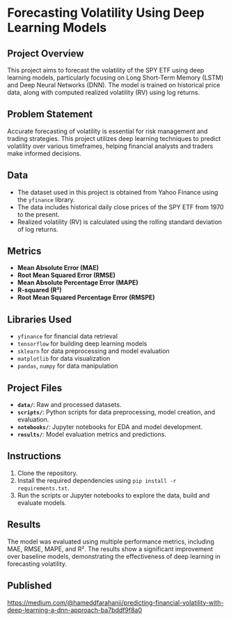 # Forecasting Volatility Using Deep Learning Models

## Project Overview
This project aims to forecast the volatility of the SPY ETF using deep learning models, particularly focusing on Long Short-Term Memory (LSTM) and Deep Neural Networks (DNN). The model is trained on historical price data, along with computed realized volatility (RV) using log returns.

## Problem Statement
Accurate forecasting of volatility is essential for risk management and trading strategies. This project utilizes deep learning techniques to predict volatility over various timeframes, helping financial analysts and traders make informed decisions.

## Data
- The dataset used in this project is obtained from Yahoo Finance using the `yfinance` library.
- The data includes historical daily close prices of the SPY ETF from 1970 to the present.
- Realized volatility (RV) is calculated using the rolling standard deviation of log returns.

## Metrics
- **Mean Absolute Error (MAE)**
- **Root Mean Squared Error (RMSE)**
- **Mean Absolute Percentage Error (MAPE)**
- **R-squared (R²)**
- **Root Mean Squared Percentage Error (RMSPE)**

## Libraries Used
- `yfinance` for financial data retrieval
- `tensorflow` for building deep learning models
- `sklearn` for data preprocessing and model evaluation
- `matplotlib` for data visualization
- `pandas`, `numpy` for data manipulation

## Project Files
- **`data/`**: Raw and processed datasets.
- **`scripts/`**: Python scripts for data preprocessing, model creation, and evaluation.
- **`notebooks/`**: Jupyter notebooks for EDA and model development.
- **`results/`**: Model evaluation metrics and predictions.

## Instructions
1. Clone the repository.
2. Install the required dependencies using `pip install -r requirements.txt`.
3. Run the scripts or Jupyter notebooks to explore the data, build and evaluate models.

## Results
The model was evaluated using multiple performance metrics, including MAE, RMSE, MAPE, and R². The results show a significant improvement over baseline models, demonstrating the effectiveness of deep learning in forecasting volatility.
## Published 
https://medium.com/@hameddfarahanii/predicting-financial-volatility-with-deep-learning-a-dnn-approach-ba7bddf9f8a0
